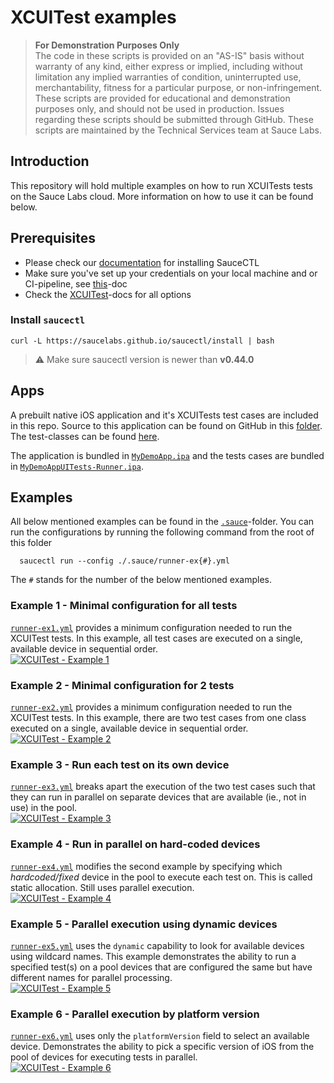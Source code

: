 # XCUITest examples

> **For Demonstration Purposes Only**\
> The code in these scripts is provided on an "AS-IS" basis without warranty of any kind, either express or implied,
> including without limitation any implied warranties of condition, uninterrupted use, merchantability, fitness for a
> particular purpose, or non-infringement. These scripts are provided for educational and demonstration purposes only, 
> and should not be used in production. Issues regarding these scripts should be submitted through GitHub. These scripts
> are maintained by the Technical Services team at Sauce Labs.

## Introduction
This repository will hold multiple examples on how to run XCUITests tests on the Sauce Labs cloud.
More information on how to use it can be found below.

## Prerequisites
- Please check our [documentation](https://docs.saucelabs.com/testrunner-toolkit/installation) for installing SauceCTL
- Make sure you've set up your credentials on your local machine and or CI-pipeline, see
  [this](https://docs.saucelabs.com/testrunner-toolkit/installation#associating-your-sauce-labs-account)-doc
- Check the [XCUITest](https://docs.saucelabs.com/testrunner-toolkit/configuration/xcuitest/index.html)-docs for all options

### Install `saucectl`
```shell
curl -L https://saucelabs.github.io/saucectl/install | bash
```

> ⚠️ Make sure saucectl version is newer than **v0.44.0**

## Apps
A prebuilt native iOS application and it's XCUITests test cases are included in this repo. Source to this application
can be found on GitHub in this [folder](https://github.com/saucelabs/my-demo-app-ios).
The test-classes can be found [here](https://github.com/saucelabs/my-demo-app-ios/tree/main/My%20Demo%20AppUITests/Tests).

The application is bundled in [`MyDemoApp.ipa`](./apps/MyDemoApp.ipa)
and the tests cases are bundled in [`MyDemoAppUITests-Runner.ipa`](./apps/MyDemoAppUITests-Runner.ipa).


## Examples
All below mentioned examples can be found in the [`.sauce`](/.sauce)-folder. You can run the configurations by running
the following command from the root of this folder

      saucectl run --config ./.sauce/runner-ex{#}.yml

The `#` stands for the number of the below mentioned examples.

### Example 1 - Minimal configuration for all tests
[`runner-ex1.yml`](/.sauce/runner-ex1.yml) provides a minimum configuration needed to run the XCUITest tests.
In this example, all test cases are executed on a single, available device in sequential order.\
[![XCUITest - Example 1](https://github.com/saucelabs-training/demo-xcuitest/actions/workflows/example-1.yml/badge.svg)](https://github.com/saucelabs-training/demo-xcuitest/actions/workflows/example-1.yml)

### Example 2 - Minimal configuration for 2 tests
[`runner-ex2.yml`](/.sauce/runner-ex2.yml) provides a minimum configuration needed to run the XCUITest tests.
In this example, there are two test cases from one class executed on a single, available device in sequential order.\
[![XCUITest - Example 2](https://github.com/saucelabs-training/demo-xcuitest/actions/workflows/example-2.yml/badge.svg)](https://github.com/saucelabs-training/demo-xcuitest/actions/workflows/example-2.yml)

### Example 3 - Run each test on its own device
[`runner-ex3.yml`](/.sauce/runner-ex3.yml) breaks apart the execution of the two test cases such that they can run in 
parallel on separate devices that are available (ie., not in use) in the pool.\
[![XCUITest - Example 3](https://github.com/saucelabs-training/demo-xcuitest/actions/workflows/example-3.yml/badge.svg)](https://github.com/saucelabs-training/demo-xcuitest/actions/workflows/example-3.yml)

### Example 4 - Run in parallel on hard-coded devices
[`runner-ex4.yml`](/.sauce/runner-ex4.yml) modifies the second example by specifying which *hardcoded/fixed* device in 
the pool to execute each test on. This is called static allocation. Still uses parallel execution.\
[![XCUITest - Example 4](https://github.com/saucelabs-training/demo-xcuitest/actions/workflows/example-4.yml/badge.svg)](https://github.com/saucelabs-training/demo-xcuitest/actions/workflows/example-4.yml)

### Example 5 - Parallel execution using dynamic devices
[`runner-ex5.yml`](/.sauce/runner-ex5.yml) uses the `dynamic` capability to look for available devices using wildcard 
names. This example demonstrates the ability to run a specified test(s) on a pool devices that are configured the same 
but have different names for parallel processing.\
[![XCUITest - Example 5](https://github.com/saucelabs-training/demo-xcuitest/actions/workflows/example-5.yml/badge.svg)](https://github.com/saucelabs-training/demo-xcuitest/actions/workflows/example-5.yml)

### Example 6 - Parallel execution by platform version
[`runner-ex6.yml`](/.sauce/runner-ex6.yml) uses only the `platformVersion` field to select an available device.
Demonstrates the ability to pick a specific version of iOS from the pool of devices for executing tests in parallel.\
[![XCUITest - Example 6](https://github.com/saucelabs-training/demo-xcuitest/actions/workflows/example-6.yml/badge.svg)](https://github.com/saucelabs-training/demo-xcuitest/actions/workflows/example-6.yml)
